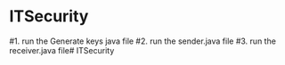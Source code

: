 # ITSecurity
#1. run the Generate keys java file
#2. run the sender.java file
#3. run the receiver.java file# ITSecurity

